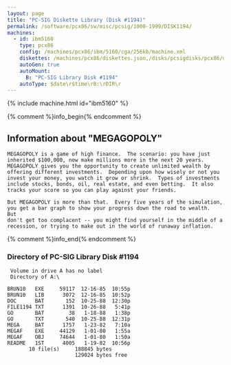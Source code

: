 ```yaml
---
layout: page
title: "PC-SIG Diskette Library (Disk #1194)"
permalink: /software/pcx86/sw/misc/pcsig/1000-1999/DISK1194/
machines:
  - id: ibm5160
    type: pcx86
    config: /machines/pcx86/ibm/5160/cga/256kb/machine.xml
    diskettes: /machines/pcx86/diskettes.json,/disks/pcsigdisks/pcx86/diskettes.json
    autoGen: true
    autoMount:
      B: "PC-SIG Library Disk #1194"
    autoType: $date\r$time\rB:\rDIR\r
---
```


{% include machine.html id="ibm5160" %}

{% comment %}info_begin{% endcomment %}

## Information about "MEGAGOPOLY"

    MEGAGOPOLY is a game of high finance.  The scenario: you have just
    inherited $100,000, now make millions more in the next 20 years.
    MEGAGOPOLY gives you the opportunity to create unlimited wealth by
    offering different investments.  Depending upon how wisely or not you
    invest your money, you watch it grow or shrink.  Types of investments
    include stocks, bonds, oil, real estate, and even betting.  It also
    tracks your score so you can play against your friends.
    
    But MEGAGOPOLY is more than that.  Every five years of the simulation,
    you get a bar graph to show your progress down the road to wealth.  But
    don't get too complacent -- you might find yourself in the middle of a
    recession, or trying to make out in the world of runaway inflation.
{% comment %}info_end{% endcomment %}


### Directory of PC-SIG Library Disk #1194

     Volume in drive A has no label
     Directory of A:\

    BRUN10   EXE     59117  12-16-85  10:55p
    BRUN10   LIB      3072  12-16-85  10:52p
    DOC      BAT       152  10-25-88  12:30p
    FILE1194 TXT      1391  10-26-88   5:41p
    GO       BAT        38   1-18-88   1:38p
    GO       TXT       540  10-25-88  12:31p
    MEGA     BAT      1757   1-23-82   7:10a
    MEGAF    EXE     44129   1-01-80   1:55a
    MEGAF    OBJ     74644   1-01-80   1:50a
    README   1ST      4005   1-19-82  10:56p
           10 file(s)     188845 bytes
                          129024 bytes free
